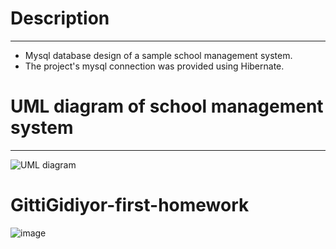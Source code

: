 # Description

---

- Mysql database design of a sample school management system.
- The project's mysql connection was provided using Hibernate.

# UML diagram of school management system

---

![UML diagram](C:\Users\tasde\IdeaProjects\first-homework-TasdemirTolunay\school-management\src\image\SchoolManagementDiagram_.jpg)

# GittiGidiyor-first-homework


![image](https://user-images.githubusercontent.com/58683636/128666979-67858095-80ee-4da3-a416-97e387f82ca4.png)
